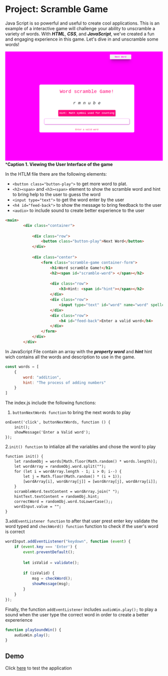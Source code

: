 # Project: Scramble Game

Java Script is so powerful and useful to create cool applications. This is an example of a interactive game will challenge your ability to unscramble a variety of words. With ***HTML***, ***CSS***, and ***JavaScript***, we've created a fun and engaging experience in this game. Let's dive in and unscramble some words!

![Local Image](./assets/img/game.png)
***Caption 1.  Viewing the User Interface of the game**

In the HTLM file there are the following elements:

* ```<button class="button-play">``` to get more word to plat.
* ```<h2><span>``` and  ```<h3><span>``` element to show the scramble word and hint to bring help to the user to guess the word
* ```<input type="text">``` to get the word enter by the user
* ```<h4 id="feed-back">``` to show the message to bring feedback to the user
* ```<audio>``` to include sound to create better experience to the user

```HTML
<main>
        <div class="container">

            <div class="row">
                <button class="button-play">Next Word</button>
            </div>

            <div class="center">
                <form class="scramble-game container-form">
                    <h1>Word scramble Game!</h1>
                    <h2><span id="scramble-word"> </span></h2>

                    <div class="row">
                        <h3>Hint: <span id="hint"></span></h2>
                    </div>
                    <div class="row">
                        <input type="text" id="word" name="word" spellcheck="false" maxlength="10">
                    </div>
                    <div class="row">
                        <h4 id="feed-back">Enter a valid word</h4>
                    </div>
                </form>
            </div>
        </div>
```

In JavaScript File contain an array with the  ***property word*** and ***hint*** hint wich contains all the words and description to use in the game.  

```JavaScript
const words = [
    {
        word: "addition",
        hint: "The process of adding numbers"
    }
]
```

The index.js include the following functions:

1. ```buttonNextWords function``` to bring the next words to play

```JacaScript
onEvent('click', buttonNextWords, function () {
    init();
    showMessage('Enter a Valid word');
});
```

2.```init() function``` to intialize all the variables and chose the word to play

```JacaScript
function init() {
    let randomObj = words[Math.floor(Math.random() * words.length)];
    let wordArray = randomObj.word.split("");
    for (let i = wordArray.length - 1; i > 0; i--) {
        let j = Math.floor(Math.random() * (i + 1));
        [wordArray[i], wordArray[j]] = [wordArray[j], wordArray[i]];
    }
    scrambleWord.textContent = wordArray.join(" ");
    hintText.textContent = randomObj.hint;
    correctWord = randomObj.word.toLowerCase();;
    wordInput.value = "";
}
```

3.```addEventListener function``` to after that user prest enter key validate the word typed and ```checkWord() function``` function to check if the user\'s word is correct

```JavaScript
wordInput.addEventListener("keydown", function (event) {
    if (event.key === 'Enter') {
        event.preventDefault();

        let isValid = validate();

        if (isValid) {
            msg = checkWord();
            showMessage(msg);
        }
    }
});
```

Finally, the function ```addEventListener``` includes ```audioWin.play();``` to play a sound when the user type the correct word in order to create a better expererience

```JAVASCRIPT
function playSoundWin() {
    audioWin.play();
}
```

## Demo

Click [here](https://rosanunezrivera.github.io/scramble-game/) to test the application
